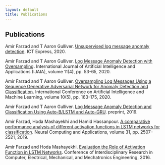 ```yaml
---
layout: default
title: Publications
---
```

## Publications

Amir Farzad and T Aaron Gulliver. [Unsupervised log message anomaly detection‏](https://doi.org/10.1016/j.icte.2020.06.003). ICT Express, 2020.

Amir Farzad and T Aaron Gulliver. [Log Message Anomaly Detection with Oversampling‏](https://www.doi.org/10.5121/ijaia.2020.11405). International Journal of Artificial Intelligence and Applications (IJAIA), volume 11(4), pp. 53-65, 2020.

Amir Farzad and T Aaron Gulliver. [Oversampling Log Messages Using a Sequence Generative Adversarial Network for Anomaly Detection and Classification‏](https://www.doi.org/10.5121/csit.2020.100515). International Conference on Artificial Intelligence and Machine Learning, volume 10(5), pp. 163-175, 2020.

Amir Farzad and T Aaron Gulliver. [Log Message Anomaly Detection and Classification Using Auto-B/LSTM and Auto-GRU](https://arxiv.org/abs/1911.08744). preprint, 2019.

Amir Farzad, Hoda Mashayekhi and Hamid Hassanpour. [A comparative performance analysis of different activation functions in LSTM networks for classification](https://doi.org/10.1007/s00521-017-3210-6). Neural Computing and Applications, volume 31, pp. 2507–2521, 2019.

Amir Farzad and Hoda Mashayekhi. [Evaluation the Role of Activation Function in LSTM Networks](https://www.civilica.com/Paper-IRCEM01-IRCEM01_213.html). Conference of Interdisciplinary Research in Computer, Electrical, Mechanical, and Mechatronics Engineering, 2016.
